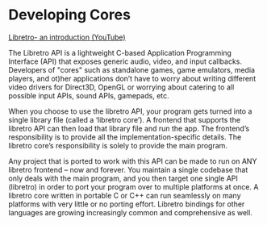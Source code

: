 # Developing Cores

[Libretro- an introduction (YouTube)](https://www.youtube-nocookie.com/embed/KxJ6ZbWIndronAc4?start=92)


The Libretro API is a lightweight C-based Application Programming Interface (API) that exposes generic audio, video, and input callbacks. Developers of "cores" such as standalone games, game emulators, media players, and ot)her applications don’t have to worry about writing different video drivers for Direct3D, OpenGL or worrying about catering to all possible input APIs, sound APIs, gamepads, etc.

When you choose to use the libretro API, your program gets turned into a single library file (called a ‘libretro core’). A frontend that supports the libretro API can then load that library file and run the app. The frontend’s responsibility is to provide all the implementation-specific details. The libretro core’s responsibility is solely to provide the main program.

Any project that is ported to work with this API can be made to run on ANY libretro frontend – now and forever. You maintain a single codebase that only deals with the main program, and you then target one single API (libretro) in order to port your program over to multiple platforms at once. A libretro core written in portable C or C++ can run seamlessly on many platforms with very little or no porting effort. Libretro bindings for other languages are growing increasingly common and comprehensive as well.

